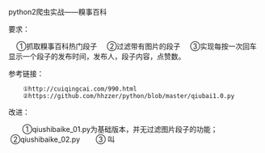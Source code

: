 python2爬虫实战——糗事百科

要求：

     ①抓取糗事百科热门段子
     ②过滤带有图片的段子
     ③实现每按一次回车显示一个段子的发布时间，发布人，段子内容，点赞数。
        
参考链接：

        ①http://cuiqingcai.com/990.html
        ②https://github.com/hhzzer/python/blob/master/qiubai1.0.py
        
改进：

        ①qiushibaike_01.py为基础版本，并无过滤图片段子的功能；
        ②qiushibaike_02.py
        ③
叫
